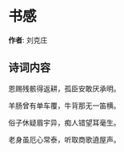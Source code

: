 # 书感

**作者**: 刘克庄

## 诗词内容

恩赐残骸得返耕，孤臣安敢厌承明。

羊肠曾有单车覆，牛背那无一笛横。

俗子休疑眉宇异，痴人错望耳毫生。

老身虽厄心常泰，听取商歌遶屋声。

